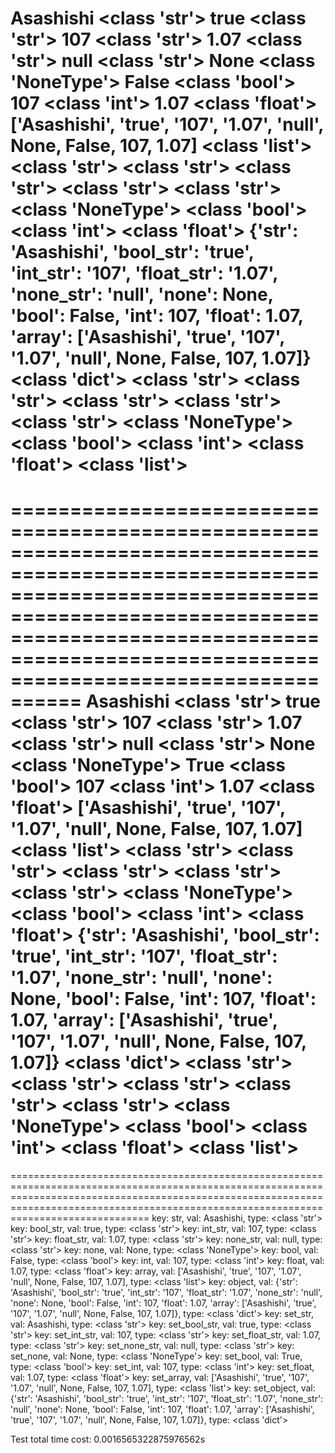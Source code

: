 Asashishi <class 'str'>
true <class 'str'>
107 <class 'str'>
1.07 <class 'str'>
null <class 'str'>
None <class 'NoneType'>
False <class 'bool'>
107 <class 'int'>
1.07 <class 'float'>
['Asashishi', 'true', '107', '1.07', 'null', None, False, 107, 1.07] <class 'list'>
<class 'str'>
<class 'str'>
<class 'str'>
<class 'str'>
<class 'str'>
<class 'NoneType'>
<class 'bool'>
<class 'int'>
<class 'float'>
{'str': 'Asashishi', 'bool_str': 'true', 'int_str': '107', 'float_str': '1.07', 'none_str': 'null', 'none': None, 'bool': False, 'int': 107, 'float': 1.07, 'array': ['Asashishi', 'true', '107', '1.07', 'null', None, False, 107, 1.07]} <class 'dict'>
<class 'str'>
<class 'str'>
<class 'str'>
<class 'str'>
<class 'str'>
<class 'NoneType'>
<class 'bool'>
<class 'int'>
<class 'float'>
<class 'list'>
================================================================================================================================================================================================================================================
================================================================================================================================================================================================================================================
Asashishi <class 'str'>
true <class 'str'>
107 <class 'str'>
1.07 <class 'str'>
null <class 'str'>
None <class 'NoneType'>
True <class 'bool'>
107 <class 'int'>
1.07 <class 'float'>
['Asashishi', 'true', '107', '1.07', 'null', None, False, 107, 1.07] <class 'list'>
<class 'str'>
<class 'str'>
<class 'str'>
<class 'str'>
<class 'str'>
<class 'NoneType'>
<class 'bool'>
<class 'int'>
<class 'float'>
{'str': 'Asashishi', 'bool_str': 'true', 'int_str': '107', 'float_str': '1.07', 'none_str': 'null', 'none': None, 'bool': False, 'int': 107, 'float': 1.07, 'array': ['Asashishi', 'true', '107', '1.07', 'null', None, False, 107, 1.07]} <class 'dict'>
<class 'str'>
<class 'str'>
<class 'str'>
<class 'str'>
<class 'str'>
<class 'NoneType'>
<class 'bool'>
<class 'int'>
<class 'float'>
<class 'list'>
================================================================================================================================================================================================================================================
================================================================================================================================================================================================================================================
key: str, val: Asashishi, type: <class 'str'>
key: bool_str, val: true, type: <class 'str'>
key: int_str, val: 107, type: <class 'str'>
key: float_str, val: 1.07, type: <class 'str'>
key: none_str, val: null, type: <class 'str'>
key: none, val: None, type: <class 'NoneType'>
key: bool, val: False, type: <class 'bool'>
key: int, val: 107, type: <class 'int'>
key: float, val: 1.07, type: <class 'float'>
key: array, val: ['Asashishi', 'true', '107', '1.07', 'null', None, False, 107, 1.07], type: <class 'list'>
key: object, val: {'str': 'Asashishi', 'bool_str': 'true', 'int_str': '107', 'float_str': '1.07', 'none_str': 'null', 'none': None, 'bool': False, 'int': 107, 'float': 1.07, 'array': ['Asashishi', 'true', '107', '1.07', 'null', None, False, 107, 1.07]}, type: <class 'dict'>
key: set_str, val: Asashishi, type: <class 'str'>
key: set_bool_str, val: true, type: <class 'str'>
key: set_int_str, val: 107, type: <class 'str'>
key: set_float_str, val: 1.07, type: <class 'str'>
key: set_none_str, val: null, type: <class 'str'>
key: set_none, val: None, type: <class 'NoneType'>
key: set_bool, val: True, type: <class 'bool'>
key: set_int, val: 107, type: <class 'int'>
key: set_float, val: 1.07, type: <class 'float'>
key: set_array, val: ['Asashishi', 'true', '107', '1.07', 'null', None, False, 107, 1.07], type: <class 'list'>
key: set_object, val: {'str': 'Asashishi', 'bool_str': 'true', 'int_str': '107', 'float_str': '1.07', 'none_str': 'null', 'none': None, 'bool': False, 'int': 107, 'float': 1.07, 'array': ['Asashishi', 'true', '107', '1.07', 'null', None, False, 107, 1.07]}, type: <class 'dict'>

Test total time cost: 0.0016565322875976562s
